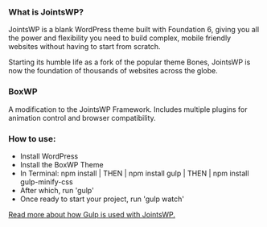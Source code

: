 ### What is JointsWP?
JointsWP is a blank WordPress theme built with Foundation 6, giving you all the power and flexibility you need to build complex, mobile friendly websites without having to start from scratch.

Starting its humble life as a fork of the popular theme Bones, JointsWP is now the foundation of thousands of websites across the globe.

### BoxWP

A modification to the JointsWP Framework. Includes multiple plugins for animation control and browser compatibility.

### How to use:
- Install WordPress
- Install the BoxWP Theme
- In Terminal: npm install | THEN | npm install gulp | THEN | npm install gulp-minify-css
- After which, run 'gulp'
- Once ready to start your project, run 'gulp watch'

[Read more about how Gulp is used with JointsWP.](http://jointswp.com/docs/gulp/)